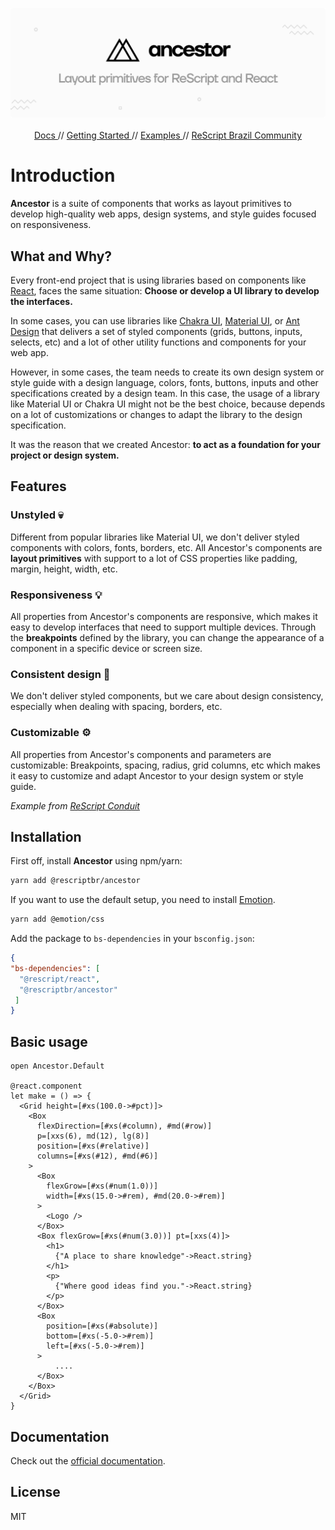 <p align="center">
  <img src="./assets/ancestor-logo.svg" /> 
  <br />
  <br />
  <a target="_blank" href=""> Docs </a> //
    <a target="_blank" href=""> Getting Started </a> //
  <a target="_blank" href=""> Examples </a> //
  <a target="_blank" href="https://github.com/rescripbr"> ReScript Brazil Community </a>
 </p>


# Introduction

**Ancestor** is a suite of components that works as layout primitives to develop high-quality 
web apps, design systems, and style guides focused on responsiveness.

## What and Why?
Every front-end project that is using libraries based on components like [React](https://reactjs.org), faces the same situation: 
**Choose or develop a UI library to develop the interfaces.**

In some cases, you can use libraries like [Chakra UI](https://chakra-ui.com/), [Material UI](https://material-ui.com/pt/), or
[Ant Design](https://material-ui.com/pt/) that delivers a set of styled components (grids, buttons, inputs, selects, etc) 
and a lot of other utility functions and components for your web app.

However, in some cases, the team needs to create its own design system or style guide with a design language, colors, fonts, buttons, inputs
and other specifications created by a design team. In this case, the usage of a library like Material UI or Chakra UI might 
not be the best choice, because depends on a lot of customizations or changes to adapt the library to the design specification.

It was the reason that we created Ancestor: **to act as a foundation for your project or design system.**

## Features

### Unstyled 💀

Different from popular libraries like Material UI, we don't deliver styled components with colors, fonts, borders, etc. 
All Ancestor's components are **layout primitives** with support to a lot of CSS properties like padding, margin, height, width, etc.

### Responsiveness 💡
All properties from Ancestor's components are responsive, which makes it easy to develop interfaces that need to support multiple devices. 
Through the **breakpoints** defined by the library, you can change the appearance of a component in a specific device or screen size.

### Consistent design 🎨
We don't deliver styled components, but we care about design consistency, especially when dealing with spacing, borders, etc.

### Customizable ⚙️

All properties from Ancestor's components and parameters are customizable: 
Breakpoints, spacing, radius, grid columns, etc which makes it easy to customize and adapt Ancestor to your design system or style guide.

_Example from [ReScript Conduit](https://github.com/rescriptbr/rescript-conduit/blob/master/src/pages/Signin/Signin.res)_

## Installation

First off, install **Ancestor** using npm/yarn:

```sh title="Terminal"
yarn add @rescriptbr/ancestor
```

If you want to use the default setup, you need to install [Emotion](https://emotion.sh).

```sh title="Terminal"
yarn add @emotion/css
```

Add the package to `bs-dependencies` in your `bsconfig.json`:

```json title="bsconfig.json"
{
"bs-dependencies": [
  "@rescript/react",
  "@rescriptbr/ancestor"
 ]
}

```

## Basic usage

```rescript
open Ancestor.Default

@react.component
let make = () => {
  <Grid height=[#xs(100.0->#pct)]>
    <Box
      flexDirection=[#xs(#column), #md(#row)]
      p=[xxs(6), md(12), lg(8)]
      position=[#xs(#relative)]
      columns=[#xs(#12), #md(#6)]
    >
      <Box
        flexGrow=[#xs(#num(1.0))]
        width=[#xs(15.0->#rem), #md(20.0->#rem)]
      >
        <Logo />
      </Box>
      <Box flexGrow=[#xs(#num(3.0))] pt=[xxs(4)]>
        <h1>
          {"A place to share knowledge"->React.string}
        </h1>
        <p>
          {"Where good ideas find you."->React.string}
        </p>
      </Box>
      <Box
        position=[#xs(#absolute)]
        bottom=[#xs(-5.0->#rem)]
        left=[#xs(-5.0->#rem)]
      >
          ....
      </Box>
    </Box>
  </Grid>
}

```

## Documentation

Check out the [official documentation](https://ancestor.netlify.app).

## License
MIT

